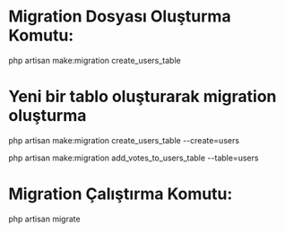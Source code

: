 <h1> Migration Dosyası Oluşturma Komutu:  </h1>

php artisan make:migration create_users_table

<h1>Yeni bir tablo oluşturarak migration oluşturma</h1>
php artisan make:migration create_users_table --create=users

php artisan make:migration add_votes_to_users_table --table=users

<h1> Migration Çalıştırma Komutu:  </h1>
php artisan migrate
